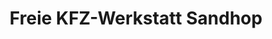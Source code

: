 ---
title: "Freie KFZ-Werkstatt Sandhop"
url: /bergen-auf-ruegen/freie-kfz-werkstatt-sandhop/
shop: Autowerkstatt
---